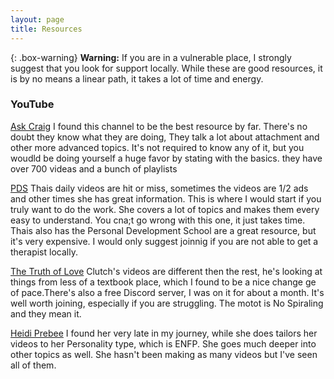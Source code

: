 ```yaml
---
layout: page
title: Resources
---
```

{: .box-warning}
**Warning:** If you are in a vulnerable place, I strongly suggest that you look for support locally. 
While these are good resources, it is by no means a linear path, it takes a lot of time and energy.

### YouTube

[Ask Craig](https://www.youtube.com/channel/UCO60mX6WGDgrk0R27c8COKQ)
I found this channel to be the best resource by far. There's no doubt they know what they are doing, They talk a lot about attachment and other more advanced topics. It's not required to know any of it, but you woudld be doing yourself a huge favor by stating with the basics. they have over 700 videas and a bunch of playlists

[PDS](https://www.youtube.com/channel/UCHQ4lSaKRap5HyrpitrTOhQ)
Thais daily videos are hit or miss, sometimes the videos are 1/2 ads and other times she has great information. This is where I would start if you truly want to do the work. She covers a lot of topics and makes them every easy to understand. You cna;t go wrong with this one, it just takes time. Thais also has the Personal Development School are a great resource, but it's very expensive. I would only suggest joinnig if you are not able to get a therapist locally.

[The Truth of Love](https://www.youtube.com/c/TheTruthofLove)
Clutch's videos are different then the rest, he's looking at things from less of a textbook place, which I found to be a nice change ge of pace.There's also a free Discord server, I was on it for about a month. It's well worth joining, especially if you are struggling. The motot is No Spiraling and they mean it.

[Heidi Prebee](https://www.youtube.com/channel/UCqX3KQWXJll7_6orfHFuqBQ)
I found her very late in my journey, while she does tailors her videos to her Personality type, which is ENFP. She goes much deeper into other topics as well. She hasn't been making as many videos but I've seen all of them.